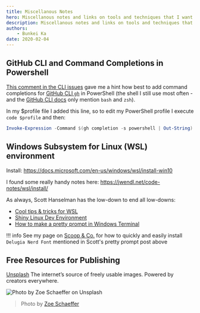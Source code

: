 ```yaml
---
title: Miscellanous Notes
hero: Miscellanous notes and links on tools and techniques that I want to remember
description: Miscellanous notes and links on tools and techniques that I want to remember
authors:
    - Bunkei Ka
date: 2020-02-04
---
```


## GitHub CLI and Command Completions in Powershell

[This comment in the CLI issues](https://github.com/cli/cli/issues/695#issuecomment-619247050) gave me a hint how best to add command completions for [GitHub CLI `gh`](https://cli.github.com/) in PowerShell (the shell I still use most often - and the [GitHub CLI docs](https://cli.github.com/manual/gh_completion) only mention `bash` and `zsh`).

In my $profile file I added this line, so to edit my PowerShell profile I execute `code $profile` and then:

```powershell
Invoke-Expression -Command $(gh completion -s powershell | Out-String)
```

## Windows Subsystem for Linux (WSL) environment

Install: <https://docs.microsoft.com/en-us/windows/wsl/install-win10>

I found some really handy notes here: <https://jwendl.net/code-notes/wsl/install/>

As always, Scott Hanselman has the low-down to end all low-downs:

- [Cool tips & tricks for WSL](https://www.hanselman.com/blog/CoolWSLWindowsSubsystemForLinuxTipsAndTricksYouOrIDidntKnowWerePossible.aspx)
- [Shiny Linux Dev Environment](https://www.hanselman.com/blog/SettingUpAShinyDevelopmentEnvironmentWithinLinuxOnWindows10.aspx)
- [How to make a pretty prompt in Windows Terminal](https://www.hanselman.com/blog/HowToMakeAPrettyPromptInWindowsTerminalWithPowerlineNerdFontsCascadiaCodeWSLAndOhmyposh.aspx)


!!! info
    See my page on [Scoop & Co.](../misc/scoop.md) for how to quickly and easily install `Delugia Nerd Font` mentioned in Scott's pretty prompt post above

## Free Resources for Publishing

[Unsplash](https://unsplash.com/)
The internet’s source of freely usable images.
Powered by creators everywhere.

![Photo by Zoe Schaeffer on Unsplash](media/zoe-schaeffer-r2SY2zsBmgM-unsplash.jpg)

> Photo by [Zoe Schaeffer](https://unsplash.com/@dirtjoy)
